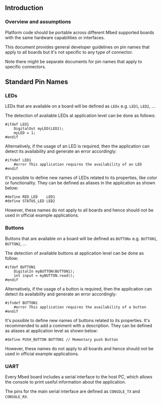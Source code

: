 ## Introduction

### Overview and assumptions

Platform code should be portable across different Mbed supported boards with the same hardware capabilities or interfaces.

This document provides general developer guidelines on pin names that apply to all boards but it's not specific to any type of connector.

Note there might be separate documents for pin names that apply to specific connectors.

## Standard Pin Names

### LEDs

LEDs that are available on a board will be defined as `LEDx` e.g. `LED1`, `LED2`, ...

The detection of available LEDs at application level can be done as follows:

    #ifdef LED1
        DigitalOut myLED(LED1);
        myLED = 1;
    #endif 

Alternatively, if the usage of an LED is required, then the application can detect its availability and generate an error accordingly:

    #ifndef LED1
        #error This application requires the availability of an LED
    #endif

It's possible to define new names of LEDs related to its properties, like color or functionality. They can be defined as aliases in the application as shown below:

    #define RED_LED    LED1
    #define STATUS_LED LED2 

However, these names do not apply to all boards and hence should not be used in official example applications.

### Buttons

Buttons that are available on a board will be defined as `BUTTONx` e.g. `BUTTON1`, `BUTTON2`, ...

The detection of available buttons at application level can be done as follow:

    #ifdef BUTTON1
        DigitalIn myBUTTON(BUTTON1);
        int input = myBUTTON.read();
    #endif 

Alternatively, if the usage of a button is required, then the application can detect its availability and generate an error accordingly:

    #ifndef BUTTON1
        #error This application requires the availability of a button
    #endif 

It's possible to define new names of buttons related to its properties. It's recommended to add a comment with a description. They can be defined as aliases at application level as shown below:

    #define PUSH_BUTTON BUTTON1 // Momentary push Button

However, these names do not apply to all boards and hence should not be used in official example applications.

### UART

Every Mbed board includes a serial interface to the host PC, which allows the console to print useful information about the application.

The pins for the main serial interface are defined as `CONSOLE_TX` and `CONSOLE_RX`.
